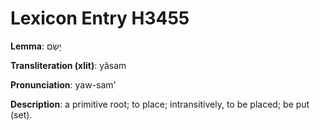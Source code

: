 # Lexicon Entry H3455

**Lemma**: יָשַׂם

**Transliteration (xlit)**: yâsam

**Pronunciation**: yaw-sam'

**Description**:
a primitive root; to place; intransitively, to be placed; be put (set).
